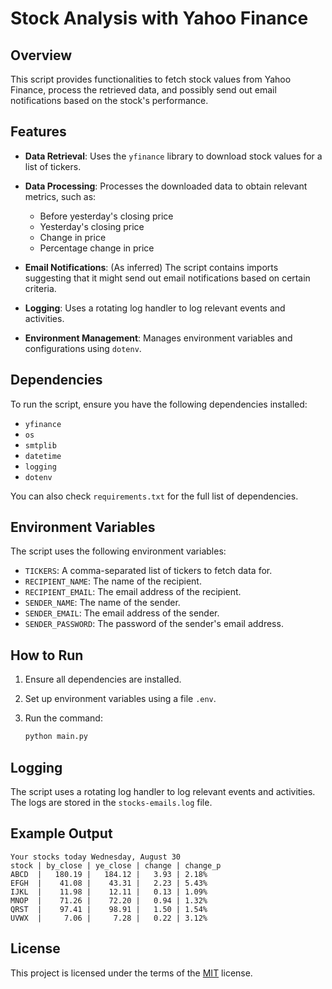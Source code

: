 # Stock Analysis with Yahoo Finance

## Overview

This script provides functionalities to fetch stock values from Yahoo Finance, process the retrieved data, and possibly
send out email notifications based on the stock's performance.

## Features

- **Data Retrieval**: Uses the `yfinance` library to download stock values for a list of tickers.
- **Data Processing**: Processes the downloaded data to obtain relevant metrics, such as:
    - Before yesterday's closing price
    - Yesterday's closing price
    - Change in price
    - Percentage change in price

- **Email Notifications**: (As inferred) The script contains imports suggesting that it might send out email
  notifications based on certain criteria.
- **Logging**: Uses a rotating log handler to log relevant events and activities.
- **Environment Management**: Manages environment variables and configurations using `dotenv`.

## Dependencies

To run the script, ensure you have the following dependencies installed:

- `yfinance`
- `os`
- `smtplib`
- `datetime`
- `logging`
- `dotenv`

You can also check `requirements.txt` for the full list of dependencies.

## Environment Variables

The script uses the following environment variables:

- `TICKERS`: A comma-separated list of tickers to fetch data for.
- `RECIPIENT_NAME`: The name of the recipient.
- `RECIPIENT_EMAIL`: The email address of the recipient.
- `SENDER_NAME`: The name of the sender.
- `SENDER_EMAIL`: The email address of the sender.
- `SENDER_PASSWORD`: The password of the sender's email address.

## How to Run

1. Ensure all dependencies are installed.
2. Set up environment variables using a file `.env`.
3. Run the command:

    ```bash
    python main.py
    ```

## Logging

The script uses a rotating log handler to log relevant events and activities. The logs are stored in
the `stocks-emails.log` file.

## Example Output

```text
Your stocks today Wednesday, August 30
stock | by_close | ye_close | change | change_p
ABCD  |   180.19 |   184.12 |   3.93 | 2.18%
EFGH  |    41.08 |    43.31 |   2.23 | 5.43%
IJKL  |    11.98 |    12.11 |   0.13 | 1.09%
MNOP  |    71.26 |    72.20 |   0.94 | 1.32%
QRST  |    97.41 |    98.91 |   1.50 | 1.54%
UVWX  |     7.06 |     7.28 |   0.22 | 3.12%
```

## License

This project is licensed under the terms of the [MIT](https://choosealicense.com/licenses/mit/) license.
